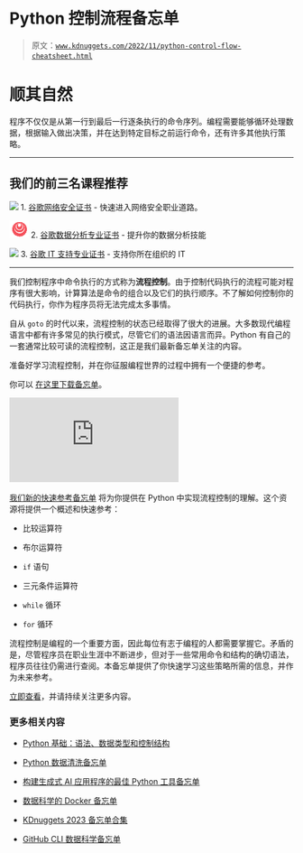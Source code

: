 # Python 控制流程备忘单

> 原文：[`www.kdnuggets.com/2022/11/python-control-flow-cheatsheet.html`](https://www.kdnuggets.com/2022/11/python-control-flow-cheatsheet.html)

# 顺其自然

程序不仅仅是从第一行到最后一行逐条执行的命令序列。编程需要能够循环处理数据，根据输入做出决策，并在达到特定目标之前运行命令，还有许多其他执行策略。

* * *

## 我们的前三名课程推荐

![](img/0244c01ba9267c002ef39d4907e0b8fb.png) 1\. [谷歌网络安全证书](https://www.kdnuggets.com/google-cybersecurity) - 快速进入网络安全职业道路。

![](img/e225c49c3c91745821c8c0368bf04711.png) 2\. [谷歌数据分析专业证书](https://www.kdnuggets.com/google-data-analytics) - 提升你的数据分析技能

![](img/0244c01ba9267c002ef39d4907e0b8fb.png) 3\. [谷歌 IT 支持专业证书](https://www.kdnuggets.com/google-itsupport) - 支持你所在组织的 IT

* * *

我们控制程序中命令执行的方式称为**流程控制**。由于控制代码执行的流程可能对程序有很大影响，计算算法是命令的组合以及它们的执行顺序。不了解如何控制你的代码执行，你作为程序员将无法完成太多事情。

自从 `goto` 的时代以来，流程控制的状态已经取得了很大的进展。大多数现代编程语言中都有许多常见的执行模式，尽管它们的语法因语言而异。Python 有自己的一套通常比较可读的流程控制，这正是我们最新备忘单关注的内容。

准备好学习流程控制，并在你征服编程世界的过程中拥有一个便捷的参考。

你可以 [在这里下载备忘单](https://www.kdnuggets.com/publications/sheets/Python_Control_Flow_Cheatsheet_KDnuggets.pdf)。

[](https://www.kdnuggets.com/publications/sheets/Python_Control_Flow_Cheatsheet_KDnuggets.pdf)

![Python 控制流程备忘单](https://www.kdnuggets.com/publications/sheets/Python_Control_Flow_Cheatsheet_KDnuggets.pdf)

[我们新的快速参考备忘单](https://www.kdnuggets.com/publications/sheets/Python_Control_Flow_Cheatsheet_KDnuggets.pdf) 将为你提供在 Python 中实现流程控制的理解。这个资源将提供一个概述和快速参考：

+   比较运算符

+   布尔运算符

+   `if` 语句

+   三元条件运算符

+   `while` 循环

+   `for` 循环

流程控制是编程的一个重要方面，因此每位有志于编程的人都需要掌握它。矛盾的是，尽管程序员在职业生涯中不断进步，但对于一些常用命令和结构的确切语法，程序员往往仍需进行查阅。本备忘单提供了你快速学习这些策略所需的信息，并作为未来参考。

[立即查看](https://www.kdnuggets.com/publications/sheets/Python_Control_Flow_Cheatsheet_KDnuggets.pdf)，并请持续关注更多内容。

### 更多相关内容

+   [Python 基础：语法、数据类型和控制结构](https://www.kdnuggets.com/python-basics-syntax-data-types-and-control-structures)

+   [Python 数据清洗备忘单](https://www.kdnuggets.com/2023/02/data-cleaning-python-cheat-sheet.html)

+   [构建生成式 AI 应用程序的最佳 Python 工具备忘单](https://www.kdnuggets.com/2023/08/best-python-tools-generative-ai-cheat-sheet.html)

+   [数据科学的 Docker 备忘单](https://www.kdnuggets.com/2023/02/docker-data-science-cheat-sheet.html)

+   [KDnuggets 2023 备忘单合集](https://www.kdnuggets.com/the-kdnuggets-2023-cheat-sheet-collection)

+   [GitHub CLI 数据科学备忘单](https://www.kdnuggets.com/2023/03/github-cli-data-science-cheat-sheet.html)
